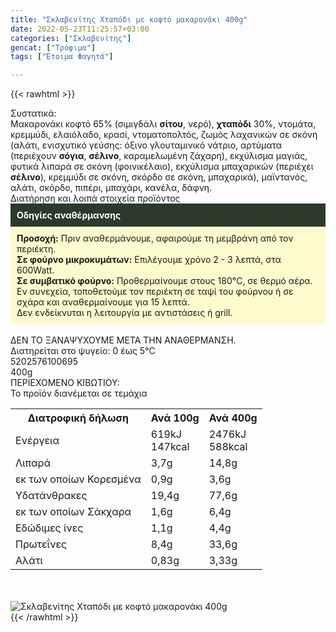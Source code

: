 ```yaml
---
title: "Σκλαβενίτης Χταπόδι με κοφτό μακαρονάκι 400g"
date: 2022-05-23T11:25:57+03:00
categories: ["Σκλαβενίτης"]
gencat: ["Τρόφιμα"]
tags: ["Έτοιμα Φαγητά"]

---
```

{{< rawhtml >}}

<div class="sload632"><div class="product"><div id="sistatika">Συστατικά:</div><div class="alltext">Μακαρονάκι κοφτό 65% (σιμιγδάλι <b>σίτου</b>, νερό), <b>χταπόδι</b> 30%, ντομάτα, κρεμμύδι, ελαιόλαδο, κρασί, ντοματοπολτός, ζωμός λαχανικών σε σκόνη (αλάτι, ενισχυτικό γεύσης: όξινο γλουταμινικό νάτριο, αρτύματα (περιέχουν <b>σόγια</b>, <b>σέλινο</b>, καραμελωμένη ζάχαρη), εκχύλισμα μαγιάς, φυτικά λιπαρά σε σκόνη (φοινικέλαιο), εκχύλισμα μπαχαρικών (περιέχει <b>σέλινο</b>), κρεμμύδι σε σκόνη, σκόρδο σε σκόνη, μπαχαρικά), μαϊντανός, αλάτι, σκόρδο, πιπέρι, μπαχάρι, κανέλα, δάφνη.</div><div id="loipa">Διατήρηση και λοιπά στοιχεία προϊόντος</div><div class="alltext"><div style="background:#2b3a2d;padding:10px;color:#fff"><b>Οδηγίες αναθέρμανσης</b></div><div style="background:#ffface;padding:10px;"><b>Προσοχή:</b> Πριν αναθερμάνουμε, αφαιρούμε τη μεμβράνη από τον περιέκτη.<br><b>Σε φούρνο μικροκυμάτων:</b> Επιλέγουμε χρόνο 2 - 3 λεπτά, στα 600Watt.<br><b>Σε συμβατικό φούρνο:</b> Προθερμαίνουμε στους 180°C, σε θερμό αέρα. Εν συνεχεία, τοποθετούμε τον περιέκτη σε ταψί του φούρνου ή σε σχάρα και αναθερμαίνουμε για 15 λεπτά.<br>Δεν ενδείκνυται η λειτουργία με αντιστάσεις ή grill.</div><br>ΔΕΝ ΤΟ ΞΑΝΑΨΥΧΟΥΜΕ ΜΕΤΑ ΤΗΝ ΑΝΑΘΕΡΜΑΝΣΗ.<br>Διατηρείται στο ψυγείο: 0 έως 5°C<br></div><div id="barcode"><div id="barimage1"></div><span id="bartext">5202576100695</span></div><div id="varos"><div id="varosimage1"></div><span id="varostext">400g</span></div><div id="kivotio">ΠΕΡΙΕΧΟΜΕΝΟ ΚΙΒΩΤΙΟΥ:<br>Το προϊόν διανέμεται σε τεμάχια</div><div class="tabout"><table id="diatable"><tbody><tr><th>Διατροφική δήλωση</th><th>Ανά 100g</th><th>Ανά 400g</th></tr><tr><td class="texr2">Ενέργεια</td><td class="texr">619kJ<br>147kcal</td><td class="texr">2476kJ<br>588kcal</td></tr><tr><td class="texr2">Λιπαρά</td><td class="texr">3,7g</td><td class="texr">14,8g</td></tr><tr><td class="gray">εκ των οποίων Κορεσµένα</td><td class="gray2">0,9g</td><td class="gray2">3,6g</td></tr><tr><td class="texr2">Yδατάνθρακες</td><td class="texr">19,4g</td><td class="texr">77,6g</td></tr><tr><td class="gray">εκ των οποίων Σάκχαρα</td><td class="gray2">1,6g</td><td class="gray2">6,4g</td></tr><tr><td class="texr2">Eδώδιμες ίνες</td><td class="texr">1,1g</td><td class="texr">4,4g</td></tr><tr><td class="texr2">Πρωτεΐνες</td><td class="texr">8,4g</td><td class="texr">33,6g</td></tr><tr><td class="texr2">Αλάτι</td><td class="texr">0,83g</td><td class="texr">3,33g</td></tr></tbody></table></div><br><br><div class="pimg"><img alt="Σκλαβενίτης Χταπόδι με κοφτό μακαρονάκι 400g" title="Σκλαβενίτης Χταπόδι με κοφτό μακαρονάκι 400g" src="/media/images/sklavenitis-xtapodi-me-kofto-makaronaki-400g.jpg"></div></div></div>
{{< /rawhtml >}}


